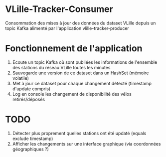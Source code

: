 # VLille-Tracker-Consumer
Consommation des mises à jour des données du dataset VLille depuis un topic Kafka alimenté par l'application vlille-tracker-producer

# Fonctionnement de l'application
1) Ecoute un topic Kafka où sont publiées les informations de l'ensemble des stations du réseau VLille toutes les minutes
2) Sauvegarde une version de ce dataset dans un HashSet (mémoire volatile)
3) Met à jour ce dataset pour chaque changement détecté (timestamp d'update compris)
4) Log en console les changement de disponibilité des vélos retirés/déposés

# TODO
1) Détecter plus proprement quelles stations ont été updaté (equals exclude timestamp)
2) Afficher les changements sur une interface graphique (via coordonnées géographiques ?)